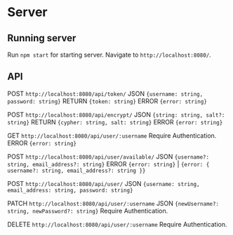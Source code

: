 # Server



## Running server

Run `npm start` for starting server. Navigate to `http://localhost:8080/`.

## API

POST `http://localhost:8080/api/token/`
JSON `{username: string, password: string}`
RETURN `{token: string}`
ERROR `{error: string}`

POST `http://localhost:8080/api/encrypt/`
JSON `{string: string, salt?: string}`
RETURN `{cypher: string, salt: string}`
ERROR `{error: string}`

GET `http://localhost:8080/api/user/:username`
Require Authentication.
ERROR `{error: string}`

POST `http://localhost:8080/api/user/available/`
JSON `{username?: string, email_address?: string}`
ERROR `{error: string}` | `{error: { username?: string, email_address?: string }}`

POST `http://localhost:8080/api/user/`
JSON `{username: string, email_address: string, password: string}`

PATCH `http://localhost:8080/api/user/:username`
JSON `{newUsername?: string, newPassword?: string}`
Require Authentication.

DELETE `http://localhost:8080/api/user/:username`
Require Authentication.